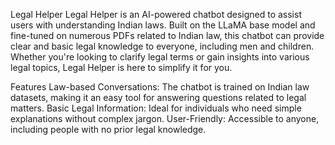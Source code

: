 Legal Helper
Legal Helper is an AI-powered chatbot designed to assist users with understanding Indian laws. Built on the LLaMA base model and fine-tuned on numerous PDFs related to Indian law, this chatbot can provide clear and basic legal knowledge to everyone, including men and children. Whether you're looking to clarify legal terms or gain insights into various legal topics, Legal Helper is here to simplify it for you.

Features
Law-based Conversations: The chatbot is trained on Indian law datasets, making it an easy tool for answering questions related to legal matters.
Basic Legal Information: Ideal for individuals who need simple explanations without complex jargon.
User-Friendly: Accessible to anyone, including people with no prior legal knowledge.
